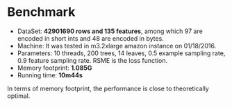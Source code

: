 # Benchmark

* DataSet:  **42901690 rows and 135 features**, among which 97 are encoded
in short ints and 48 are encoded in bytes.
* Machine: It was tested in m3.2xlarge amazon instance on 01/18/2016.
* Parameters:	10 threads, 200 trees, 14 leaves, 0.5 example sampling rate,
0.9 feature sampling rate. RSME is the loss function.
* Memory footprint: **1.085G**
* Running time: **10m44s**

In terms of memory footprint, the performance is close to theoretically optimal.